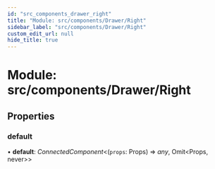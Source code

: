 ```yaml
---
id: "src_components_drawer_right"
title: "Module: src/components/Drawer/Right"
sidebar_label: "src/components/Drawer/Right"
custom_edit_url: null
hide_title: true
---
```


# Module: src/components/Drawer/Right

## Properties

### default

• **default**: *ConnectedComponent*<(`props`: Props) => *any*, Omit<Props, never\>\>

